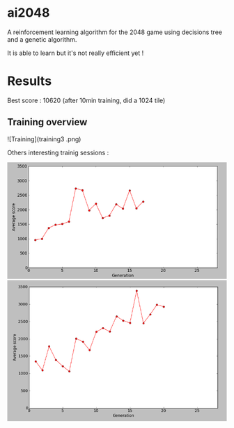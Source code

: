 ai2048
======

A reinforcement learning algorithm for the 2048 game using decisions tree and a
genetic algorithm.

It is able to learn but it's not really efficient yet !

Results
=======

Best score : 10620 (after 10min training, did a 1024 tile)

Training overview
----------------

![Training](training3 .png)

Others interesting trainig sessions :

![Training](training.png)
![Training](training2.png)
